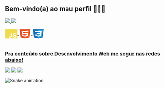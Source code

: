 ## Bem-vindo(a) ao meu perfil 🙋🏾‍♀️

 <div>
   <a href="https://github.com/CarolaineAraujo">
   <img height="180em" src="https://github-readme-stats.vercel.app/api?username=CarolaineAraujo&show_icons=true&theme=tokyonight&include_all_commits=true&count_private=true"/>
    <img height="180em" src="https://github-readme-stats.vercel.app/api/top-langs/?username=devemdobro&layout=compact&langs_count=6&theme=tokyonight"/>

</div>
<div style="display: inline_block"><br>
  <img align="center" alt="Js" height="30" width="40" src="https://raw.githubusercontent.com/devicons/devicon/master/icons/javascript/javascript-plain.svg">
  <img align="center" alt="HTML" height="30" width="40" src="https://raw.githubusercontent.com/devicons/devicon/master/icons/html5/html5-original.svg">
  <img align="center" alt="CSS" height="30" width="40" src="https://raw.githubusercontent.com/devicons/devicon/master/icons/css3/css3-original.svg">
</div>
 
 <br>
 
  ### Pra conteúdo sobre Desenvolvimento Web me segue nas redes abaixo!
 
<div> 
  <a href="https://www.instagram.com/invites/contact/?i=1ksff0da1ucob&utm_content=l4ufsa" target="_blank"><img src="https://img.shields.io/badge/-Instagram-%23E4405F?style=for-the-badge&logo=instagram&logoColor=white" target="_blank"></a>
 <a href="https://www.linkedin.com/in/carolaine-araujo-0145b4234" target="_blank"><img src="https://img.shields.io/badge/-LinkedIn-%230077B5?style=for-the-badge&logo=linkedin&logoColor=white" target="_blank"></a>
 <a href = "https://outlook.live.com/mail/0/"><img src="https://img.shields.io/badge/-Gmail-%23333?style=for-the-badge&logo=gmail&logoColor=white" target="_blank"></a>
 
  ![Snake animation](https://github.com/CarolaineAraujo/devemdobro/blob/output/github-contribution-grid-snake.svg)

</div>
